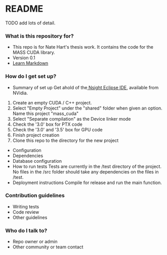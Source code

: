 # README #

TODO add lots of detail.

### What is this repository for? ###

* This repo is for Nate Hart's thesis work. It contains the code for the MASS CUDA library.
* Version 0.1
* [Learn Markdown](https://bitbucket.org/tutorials/markdowndemo)

### How do I get set up? ###

* Summary of set up
Get ahold of the[ Nsight Eclipse IDE](http://www.nvidia.com/object/nsight.html), available from NVidia.

1. Create an empty CUDA / C++ project. 
2. Select "Empty Project" under the "shared" folder when given an option. Name this project "mass_cuda"
3. Select "Separate compilation" as the Device linker mode
4. Check the '3.0' box for PTX code
5. Check the '3.0' and '3.5' box for GPU code
6. Finish project creation
7. Clone this repo to the directory for the new project

* Configuration
* Dependencies
* Database configuration
* How to run tests
Tests are currently in the /test directory of the project. No files in the /src folder should take any dependencies on the files in /test.
* Deployment instructions
Compile for release and run the main function.

### Contribution guidelines ###

* Writing tests
* Code review
* Other guidelines

### Who do I talk to? ###

* Repo owner or admin
* Other community or team contact